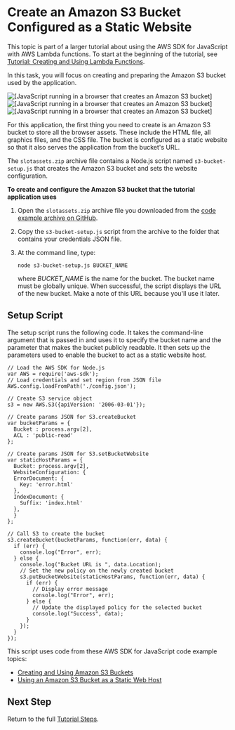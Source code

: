 # Create an Amazon S3 Bucket Configured as a Static Website<a name="using-lambda-s3-setup"></a>

This topic is part of a larger tutorial about using the AWS SDK for JavaScript with AWS Lambda functions\. To start at the beginning of the tutorial, see [Tutorial: Creating and Using Lambda Functions](using-lambda-functions.md)\.

In this task, you will focus on creating and preparing the Amazon S3 bucket used by the application\.

![\[JavaScript running in a browser that creates an Amazon S3 bucket\]](http://docs.aws.amazon.com/sdk-for-javascript/v2/developer-guide/images/create-s3-bucket.png)![\[JavaScript running in a browser that creates an Amazon S3 bucket\]](http://docs.aws.amazon.com/sdk-for-javascript/v2/developer-guide/)![\[JavaScript running in a browser that creates an Amazon S3 bucket\]](http://docs.aws.amazon.com/sdk-for-javascript/v2/developer-guide/)

For this application, the first thing you need to create is an Amazon S3 bucket to store all the browser assets\. These include the HTML file, all graphics files, and the CSS file\. The bucket is configured as a static website so that it also serves the application from the bucket's URL\. 

The `slotassets.zip` archive file contains a Node\.js script named `s3-bucket-setup.js` that creates the Amazon S3 bucket and sets the website configuration\. 

**To create and configure the Amazon S3 bucket that the tutorial application uses**

1. Open the `slotassets.zip` archive file you downloaded from the [code example archive on GitHub](https://github.com/awsdocs/aws-doc-sdk-examples/blob/master/javascript/example_code/lambda/tutorial/slotassets.zip)\.

1. Copy the `s3-bucket-setup.js` script from the archive to the folder that contains your credentials JSON file\.

1. At the command line, type:

   `node s3-bucket-setup.js BUCKET_NAME`

   where *BUCKET\_NAME* is the name for the bucket\. The bucket name must be globally unique\. When successful, the script displays the URL of the new bucket\. Make a note of this URL because you'll use it later\.

## Setup Script<a name="using-lambda-s3-script"></a>

The setup script runs the following code\. It takes the command\-line argument that is passed in and uses it to specify the bucket name and the parameter that makes the bucket publicly readable\. It then sets up the parameters used to enable the bucket to act as a static website host\.

```
// Load the AWS SDK for Node.js
var AWS = require('aws-sdk');
// Load credentials and set region from JSON file
AWS.config.loadFromPath('./config.json');

// Create S3 service object
s3 = new AWS.S3({apiVersion: '2006-03-01'});

// Create params JSON for S3.createBucket
var bucketParams = {
  Bucket : process.argv[2],
  ACL : 'public-read'
};

// Create params JSON for S3.setBucketWebsite
var staticHostParams = {
  Bucket: process.argv[2],
  WebsiteConfiguration: {
  ErrorDocument: {
    Key: 'error.html'
  },
  IndexDocument: {
    Suffix: 'index.html'
  },
  }
};

// Call S3 to create the bucket
s3.createBucket(bucketParams, function(err, data) {
  if (err) {
    console.log("Error", err);
  } else {
    console.log("Bucket URL is ", data.Location);
    // Set the new policy on the newly created bucket
    s3.putBucketWebsite(staticHostParams, function(err, data) {
      if (err) {
        // Display error message
        console.log("Error", err);
      } else {
        // Update the displayed policy for the selected bucket
        console.log("Success", data);
      }
    });
  }
});
```

This script uses code from these AWS SDK for JavaScript code example topics:
+ [Creating and Using Amazon S3 Buckets](s3-example-creating-buckets.md)
+ [Using an Amazon S3 Bucket as a Static Web Host](s3-example-static-web-host.md)

## Next Step<a name="w4aac25b8c13c17"></a>

Return to the full [Tutorial Steps](using-lambda-functions.md#using-lambda-procedures)\.